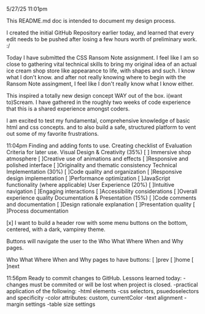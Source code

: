 5/27/25 11:01pm

This README.md doc is intended to document my design process.

I created the initial GitHub Repository earlier today, and learned that every edit needs to be pushed after losing a few hours worth of preliminary work. :/

Today I have submitted the CSS Ransom Note assignment. I feel like I am so close to gathering vital technical skills to bring my original idea of an actual ice cream shop store like appearance to life, with shapes and such. I know what I don't know. and after not really knowing where to begin with the Ransom Note assingment, I feel like I don't really know what I know either.

This inspired a totally new design concept WAY out of the box. i(want to)Scream. I have gathered in the roughly two weeks of code experience that this is a shared experience amongst coders.

I am excited to test my fundamental, comprehensive knowledge of basic html and css concepts. and to also build a safe, structured platform to vent out some of my favorite frustrations.

11:04pm
Finding and adding fonts to use.
Creating checklist of Evaluation Criteria for later use.
Visual Design & Creativity (35%)
[ ] Immersive shop atmosphere
[ ]Creative use of animations and effects
[ ]Responsive and polished interface
[ ]Originality and thematic consistency
Technical Implementation (30%)
[ ]Code quality and organization
[ ]Responsive design implementation
[ ]Performance optimization
[ ]JavaScript functionality (where applicable)
User Experience (20%)
[ ]Intuitive navigation
[ ]Engaging interactions
[ ]Accessibility considerations
[ ]Overall experience quality
Documentation & Presentation (15%)
[ ]Code comments and documentation
[ ]Design rationale explanation
[ ]Presentation quality
[ ]Process documentation

[x] I want to build a header row with some menu buttons on the bottom, centered, with a dark, vampirey theme.

Buttons will navigate the user to the Who What Where When and Why pages.

Who What Where When and Why pages to have buttons:
[ ]prev
[ ]home
[ ]next

11:56pm
Ready to commit changes to GitHub.
Lessons learned today:
-changes must be commited or will be lost when project is closed.
-practical application of the following:
-html elements
-css selectors, psuedoselectors and specificity
-color attributes: custom, currentColor
-text alignment
-margin settings
-table size settings
